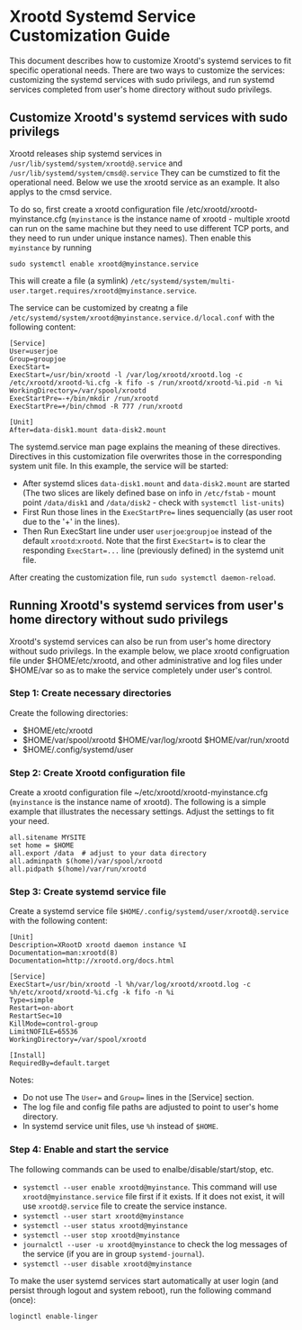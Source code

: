 # Xrootd Systemd Service Customization Guide
This document describes how to customize Xrootd's systemd services to fit specific operational needs. There are 
two ways to customize the services: customizing the systemd services with sudo privilegs, and run systemd services
completed from user's home directory without sudo privilegs.

## Customize Xrootd's systemd services with sudo privilegs

Xrootd releases ship systemd services in `/usr/lib/systemd/system/xrootd@.service` and
`/usr/lib/systemd/system/cmsd@.service` They can be cumstized to fit the operational need.
Below we use the xrootd service as an example. It also applys to the cmsd service. 

To do so, first create a xrootd configuration file /etc/xrootd/xrootd-myinstance.cfg (`myinstance` is the
instance name of xrootd - multiple xrootd can run on the same machine but they need to use different 
TCP ports, and they need to run under unique instance names). Then enable this `myinstance` by running 
```
sudo systemctl enable xrootd@myinstance.service 
```
This will create a file (a symlink) 
`/etc/systemd/system/multi-user.target.requires/xrootd@myinstance.service`.

The service can be customized by creatng a file `/etc/systemd/system/xrootd@myinstance.service.d/local.conf`
with the following content:

```
[Service]
User=userjoe
Group=groupjoe
ExecStart=
ExecStart=/usr/bin/xrootd -l /var/log/xrootd/xrootd.log -c /etc/xrootd/xrootd-%i.cfg -k fifo -s /run/xrootd/xrootd-%i.pid -n %i
WorkingDirectory=/var/spool/xrootd
ExecStartPre=-+/bin/mkdir /run/xrootd
ExecStartPre=+/bin/chmod -R 777 /run/xrootd

[Unit]
After=data-disk1.mount data-disk2.mount
```

The systemd.service man page explains the meaning of these directives. Directives in this customization file
overwrites those in the corresponding system unit file. In this example, the service will be 
started:

   *  After systemd slices `data-disk1.mount` and `data-disk2.mount` are started (The two slices are likely defined base on info in `/etc/fstab` - mount point `/data/disk1` and `/data/disk2` - check with `systemctl list-units`)
   *  First Run those lines in the `ExecStartPre=` lines sequencially (as user root due to the '+' in the lines).
   *  Then Run ExecStart line under user `userjoe`:`groupjoe` instead of the default `xrootd`:`xrootd`. Note that the first `ExecStart=` is to clear the responding `ExecStart=...` line (previously defined) in the systemd unit file.

After creating the customization file, run `sudo systemctl daemon-reload`.

## Running Xrootd's systemd services from user's home directory without sudo privilegs

Xrootd's systemd services can also be run from user's home directory without sudo privilegs. In the example below, 
we place xrootd configruation file under $HOME/etc/xrootd, and other administrative and log files under $HOME/var
so as to make the service completely under user's control. 

### Step 1: Create necessary directories

Create the following directories:

   * $HOME/etc/xrootd
   * $HOME/var/spool/xrootd $HOME/var/log/xrootd $HOME/var/run/xrootd
   * $HOME/.config/systemd/user

### Step 2: Create Xrootd configuration file

Create a xrootd configuration file ~/etc/xrootd/xrootd-myinstance.cfg (`myinstance` is the instance name of xrootd).
The following is a simple example that illustrates the necessary settings. Adjust the settings to fit your need.

```
all.sitename MYSITE
set home = $HOME
all.export /data  # adjust to your data directory
all.adminpath $(home)/var/spool/xrootd
all.pidpath $(home)/var/run/xrootd
```

### Step 3: Create systemd service file

Create a systemd service file `$HOME/.config/systemd/user/xrootd@.service` with the following content:

```
[Unit]
Description=XRootD xrootd daemon instance %I
Documentation=man:xrootd(8)
Documentation=http://xrootd.org/docs.html

[Service]
ExecStart=/usr/bin/xrootd -l %h/var/log/xrootd/xrootd.log -c %h/etc/xrootd/xrootd-%i.cfg -k fifo -n %i
Type=simple
Restart=on-abort
RestartSec=10
KillMode=control-group
LimitNOFILE=65536
WorkingDirectory=/var/spool/xrootd

[Install]
RequiredBy=default.target
```

Notes:

   * Do not use The `User=` and `Group=` lines in the [Service] section.
   * The log file and config file paths are adjusted to point to user's home directory. 
   * In systemd service unit files, use `%h` instead of `$HOME`.

### Step 4: Enable and start the service

The following commands can be used to enalbe/disable/start/stop, etc.

   * `systemctl --user enable xrootd@myinstance`. This command will use `xrootd@myinstance.service` file
first if it exists. If it does not exist, it will use `xrootd@.service` file to create the service instance.
   * `systemctl --user start xrootd@myinstance`
   * `systemctl --user status xrootd@myinstance`
   * `systemctl --user stop xrootd@myinstance`
   * `journalctl --user -u xrootd@myinstance` to check the log messages of the service (if you are in group
`systemd-journal`).
   * `systemctl --user disable xrootd@myinstance`

To make the user systemd services start automatically at user login (and persist through logout and system
reboot), run the following command (once):

```
loginctl enable-linger
```
